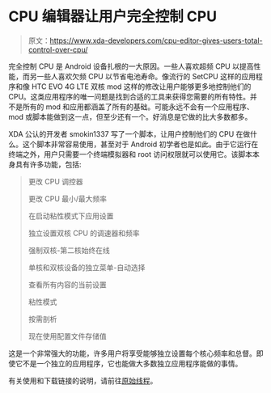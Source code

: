 # CPU 编辑器让用户完全控制 CPU

> 原文：<https://www.xda-developers.com/cpu-editor-gives-users-total-control-over-cpu/>

完全控制 CPU 是 Android 设备扎根的一大原因。一些人喜欢超频 CPU 以提高性能，而另一些人喜欢欠频 CPU 以节省电池寿命。像流行的 SetCPU 这样的应用程序和像 HTC EVO 4G LTE 双核 mod 这样的修改让用户能够更多地控制他们的 CPU。这类应用程序的唯一问题是找到合适的工具来获得您需要的所有特性。并不是所有的 mod 和应用都涵盖了所有的基础。可能永远不会有一个应用程序、mod 或脚本能做到这一点，但至少还有一个。好消息是它做的比大多数都多。

XDA 公认的开发者 smokin1337 写了一个脚本，让用户控制他们的 CPU 在做什么。这个脚本非常容易使用，甚至对于 Android 初学者也是如此。由于它运行在终端之外，用户只需要一个终端模拟器和 root 访问权限就可以使用它。该脚本本身具有许多功能，包括:

> 更改 CPU 调控器
> 
> 更改 CPU 最小/最大频率
> 
> 在启动粘性模式下应用设置
> 
> 独立设置双核 CPU 的调速器和频率
> 
> 强制双核-第二核始终在线
> 
> 单核和双核设备的独立菜单-自动选择
> 
> 查看所有内容的当前设置
> 
> 粘性模式
> 
> 按需剖析
> 
> 现在使用配置文件存储值

这是一个非常强大的功能，许多用户将享受能够独立设置每个核心频率和总督。即使它不是一个独立的应用程序，它也能做大多数独立应用程序能做的事情。

有关使用和下载链接的说明，请前往[原始线程](http://forum.xda-developers.com/showthread.php?t=1584508)。